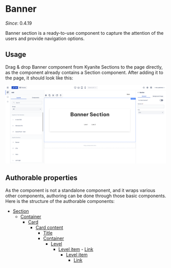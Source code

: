 # Banner

_Since_: 0.4.19

[//]: # (TODO add component groups info)

Banner section is a ready-to-use component to capture the attention of the users and provide
navigation options.

## Usage

Drag & drop Banner component from Kyanite Sections to the page directly, as the component already
contains a Section component.
After adding it to the page, it should look like this:
<p align="center" width="100%">
    <img class="image--with-border" src="_images/initial-banner.png" alt="Initial Banner">
</p>

## Authorable properties

As the component is not a standalone component, and it wraps various other components, authoring
can be done through those basic components. Here is the structure of the authorable components:

- <a href="../../../components/section">Section</a>
    - <a href="../../../components/container">Container</a>
        - <a href="../../../components/card">Card</a>
            - <a href="../../../components/card/cardcontent">Card content</a>
                - <a href="../../../components/title">Title</a>
                - <a href="../../../components/container">Container</a>
                    - <a href="../../../components/level">Level</a>
                        - <a href="../../../components/level/levelitem">Level item</a>
                              - <a href="../../../components/link">Link</a>
                          - <a href="../../../components/level/levelitem">Level item</a>
                              - <a href="../../../components/link">Link</a>
